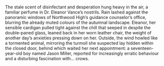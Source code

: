 The stale scent of disinfectant and desperation hung heavy in the air, a familiar perfume in Dr. Eleanor Vance’s nostrils.  Rain lashed against the panoramic windows of Northwood High’s guidance counselor’s office, blurring the already muted colours of the autumnal landscape.  Eleanor, her sensible cardigan pulled tight against the chill that seeped in despite the double-paned glass, leaned back in her worn leather chair, the weight of another day’s anxieties pressing down on her.  Outside, the wind howled like a tormented animal, mirroring the turmoil she suspected lay hidden within the closed door, behind which waited her next appointment: a seventeen-year-old boy named Jason Miller, reported for increasingly erratic behaviour and a disturbing fascination with… crows.
